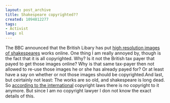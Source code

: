 ```yaml
---
layout: post_archive
title: Shakespeare copyrighted??
created: 1094812277
tags:
- Activist
lang: nl
---
```

The BBC announced that the British Libary has put [high resolution images of shakespeares](http://prodigi.bl.uk/treasures/shakespeare/record.asp) works online. One thing I am really annoyed by, though is the fact that it is all copyrighted. Why? Is it not the British tax payer that payed to get those images online? Why is that same tax-payer then not allowed to re-use those images he or she has already payed for? Or at least have a say on whether or not those images should be copyrighted.And last, but ceirtainly not  least: The works are so old, and shakespeare is long dead. So [according to the international](http://www.copyright.gov/circs/circ1.html#hlc) copyright laws there is no copyright to it anymore.  But since I am no copyright lawyer I don not know the exact details of this.

